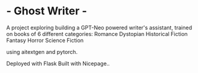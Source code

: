 # - Ghost Writer -
A project exploring building a GPT-Neo powered writer's assistant, trained on books of 6 different categories:
Romance
Dystopian
Historical Fiction
Fantasy
Horror
Science Fiction

using aitextgen and pytorch.

Deployed with Flask
Built with Nicepage..
